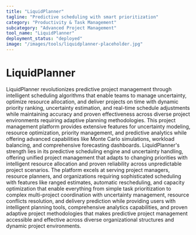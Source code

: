 ```yaml
---
title: "LiquidPlanner"
tagline: "Predictive scheduling with smart prioritization"
category: "Productivity & Task Management"
subcategory: "Advanced Project Management"
tool_name: "LiquidPlanner"
deployment_status: "deployed"
image: "/images/tools/liquidplanner-placeholder.jpg"
---
```


# LiquidPlanner

LiquidPlanner revolutionizes predictive project management through intelligent scheduling algorithms that enable teams to manage uncertainty, optimize resource allocation, and deliver projects on time with dynamic priority ranking, uncertainty estimation, and real-time schedule adjustments while maintaining accuracy and proven effectiveness across diverse project environments requiring adaptive planning methodologies. This project management platform provides extensive features for uncertainty modeling, resource optimization, priority management, and predictive analytics while offering advanced capabilities like Monte Carlo simulations, workload balancing, and comprehensive forecasting dashboards. LiquidPlanner's strength lies in its predictive scheduling engine and uncertainty handling, offering unified project management that adapts to changing priorities with intelligent resource allocation and proven reliability across unpredictable project scenarios. The platform excels at serving project managers, resource planners, and organizations requiring sophisticated scheduling with features like ranged estimates, automatic rescheduling, and capacity optimization that enable everything from simple task prioritization to complex multi-project coordination with uncertainty management, resource conflicts resolution, and delivery prediction while providing users with intelligent planning tools, comprehensive analytics capabilities, and proven adaptive project methodologies that makes predictive project management accessible and effective across diverse organizational structures and dynamic project environments.